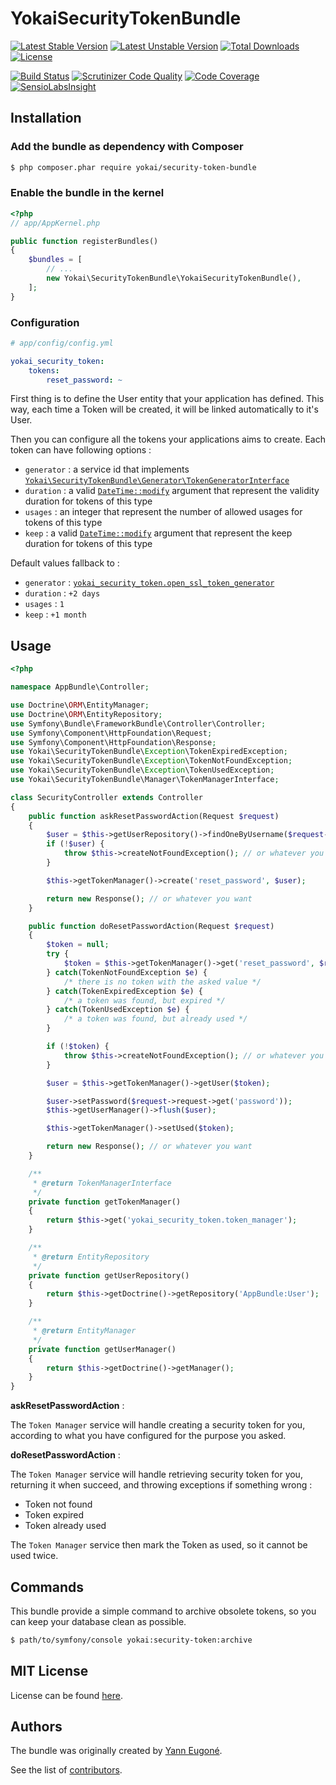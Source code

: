 YokaiSecurityTokenBundle
========================

[![Latest Stable Version](https://poser.pugx.org/yokai/security-token-bundle/v/stable)](https://packagist.org/packages/yokai/security-token-bundle)
[![Latest Unstable Version](https://poser.pugx.org/yokai/security-token-bundle/v/unstable)](https://packagist.org/packages/yokai/security-token-bundle)
[![Total Downloads](https://poser.pugx.org/yokai/security-token-bundle/downloads)](https://packagist.org/packages/yokai/security-token-bundle)
[![License](https://poser.pugx.org/yokai/security-token-bundle/license)](https://packagist.org/packages/yokai/security-token-bundle)

[![Build Status](https://api.travis-ci.org/yokai-php/security-token-bundle.png?branch=master)](https://travis-ci.org/yokai-php/security-token-bundle)
[![Scrutinizer Code Quality](https://scrutinizer-ci.com/g/yokai-php/security-token-bundle/badges/quality-score.png?b=master)](https://scrutinizer-ci.com/g/yokai-php/security-token-bundle/?branch=master)
[![Code Coverage](https://scrutinizer-ci.com/g/yokai-php/security-token-bundle/badges/coverage.png?b=master)](https://scrutinizer-ci.com/g/yokai-php/security-token-bundle/?branch=master)
[![SensioLabsInsight](https://insight.sensiolabs.com/projects/77506b7f-27a5-4513-9e7a-716335e600c5/mini.png)](https://insight.sensiolabs.com/projects/77506b7f-27a5-4513-9e7a-716335e600c5)

Installation
------------

### Add the bundle as dependency with Composer

``` bash
$ php composer.phar require yokai/security-token-bundle
```

### Enable the bundle in the kernel

``` php
<?php
// app/AppKernel.php

public function registerBundles()
{
    $bundles = [
        // ...
        new Yokai\SecurityTokenBundle\YokaiSecurityTokenBundle(),
    ];
}
```


### Configuration

``` yaml
# app/config/config.yml

yokai_security_token:
    tokens:
        reset_password: ~
```

First thing is to define the User entity that your application has defined.
This way, each time a Token will be created, it will be linked automatically to it's User.

Then you can configure all the tokens your applications aims to create.
Each token can have following options :

- `generator` : a service id that implements [`Yokai\SecurityTokenBundle\Generator\TokenGeneratorInterface`](Generator/TokenGeneratorInterface)
- `duration` : a valid [`DateTime::modify`](php.net/manual/datetime.modify.php) argument that represent the validity duration for tokens of this type
- `usages` : an integer that represent the number of allowed usages for tokens of this type
- `keep` : a valid [`DateTime::modify`](php.net/manual/datetime.modify.php) argument that represent the keep duration for tokens of this type

Default values fallback to :

- `generator` : [`yokai_security_token.open_ssl_token_generator`](Generator/OpenSslTokenGenerator)
- `duration` : `+2 days`
- `usages` : `1`
- `keep` : `+1 month`


Usage
-----

``` php
<?php

namespace AppBundle\Controller;

use Doctrine\ORM\EntityManager;
use Doctrine\ORM\EntityRepository;
use Symfony\Bundle\FrameworkBundle\Controller\Controller;
use Symfony\Component\HttpFoundation\Request;
use Symfony\Component\HttpFoundation\Response;
use Yokai\SecurityTokenBundle\Exception\TokenExpiredException;
use Yokai\SecurityTokenBundle\Exception\TokenNotFoundException;
use Yokai\SecurityTokenBundle\Exception\TokenUsedException;
use Yokai\SecurityTokenBundle\Manager\TokenManagerInterface;

class SecurityController extends Controller
{
    public function askResetPasswordAction(Request $request)
    {
        $user = $this->getUserRepository()->findOneByUsername($request->request->get('username'));
        if (!$user) {
            throw $this->createNotFoundException(); // or whatever you want
        }

        $this->getTokenManager()->create('reset_password', $user);

        return new Response(); // or whatever you want
    }

    public function doResetPasswordAction(Request $request)
    {
        $token = null;
        try {
            $token = $this->getTokenManager()->get('reset_password', $request->query->get('token'));
        } catch(TokenNotFoundException $e) {
            /* there is no token with the asked value */
        } catch(TokenExpiredException $e) {
            /* a token was found, but expired */
        } catch(TokenUsedException $e) {
            /* a token was found, but already used */
        }

        if (!$token) {
            throw $this->createNotFoundException(); // or whatever you want
        }

        $user = $this->getTokenManager()->getUser($token);

        $user->setPassword($request->request->get('password'));
        $this->getUserManager()->flush($user);

        $this->getTokenManager()->setUsed($token);

        return new Response(); // or whatever you want
    }

    /**
     * @return TokenManagerInterface
     */
    private function getTokenManager()
    {
        return $this->get('yokai_security_token.token_manager');
    }

    /**
     * @return EntityRepository
     */
    private function getUserRepository()
    {
        return $this->getDoctrine()->getRepository('AppBundle:User');
    }

    /**
     * @return EntityManager
     */
    private function getUserManager()
    {
        return $this->getDoctrine()->getManager();
    }
}
```

**askResetPasswordAction** :

The `Token Manager` service will handle creating a security token for you,
according to what you have configured for the purpose you asked.


**doResetPasswordAction** :

The `Token Manager` service will handle retrieving security token for you,
returning it when succeed, and throwing exceptions if something wrong :

- Token not found
- Token expired
- Token already used

The `Token Manager` service then mark the Token as used, so it cannot be used twice.


Commands
--------

This bundle provide a simple command to archive obsolete tokens, so you can keep your database clean as possible.

```bash
$ path/to/symfony/console yokai:security-token:archive
```


MIT License
-----------

License can be found [here](https://github.com/yokai-php/security-token-bundle/blob/master/LICENSE).


Authors
-------

The bundle was originally created by [Yann Eugoné](https://github.com/yann-eugone).

See the list of [contributors](https://github.com/yokai-php/security-token-bundle/contributors).
